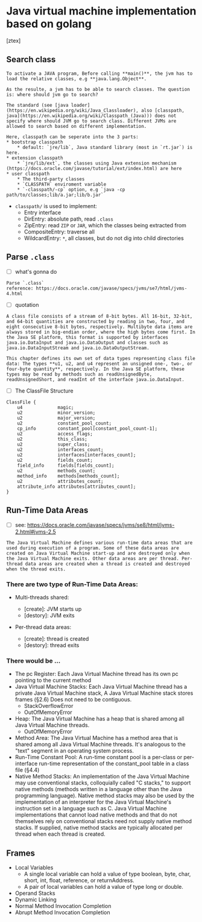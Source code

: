 # Java virtual machine implementation based on golang
[ztex]


## Search class
```
To activate a JAVA program, Before calling **main()**, the jvm has to load the relative classes, e.g **java.lang.Object**.

As the resulte, a jvm has to be able to search classes. The question is: where should jvm go to search?

The standard (see [java loader](https://en.wikipedia.org/wiki/Java_Classloader), also [classpath, java](https://en.wikipedia.org/wiki/Classpath_(Java))) does not specify where should JVM go to search class. Different JVMs are allowed to search based on different implementation.

Here, classpath can be seperate into the 3 parts:
* bootstrap classpath
	* default: `jre/lib`, Java standard library (most in `rt.jar`) is here.
* extension classpath
	* `jre/lib/ext`, the classes using Java extension mechanism (https://docs.oracle.com/javase/tutorial/ext/index.html) are here
* user classpath
	* The third-party classes
	* `CLASSPATH` enviroment variable
	* `-classpath/-cp` option, e.g `java -cp path/to/classes;lib/a.jar;lib/b.jar`
```
* `classpath/` is used to implement:
	* Entry interface
	* DirEntry: absolute path, read `.class`
	* ZipEntry: read `ZIP` or `JAR`, which the classes being extracted from
	* CompositeEntry: traverse all
	* WildcardEntry: `*`, all classes, but do not dig into child directories

## Parse `.class`
- [ ] what's gonna do
```
Parse `.class`
reference: https://docs.oracle.com/javase/specs/jvms/se7/html/jvms-4.html
```
- [ ] quotation
```
A class file consists of a stream of 8-bit bytes. All 16-bit, 32-bit, and 64-bit quantities are constructed by reading in two, four, and eight consecutive 8-bit bytes, respectively. Multibyte data items are always stored in big-endian order, where the high bytes come first. In the Java SE platform, this format is supported by interfaces java.io.DataInput and java.io.DataOutput and classes such as java.io.DataInputStream and java.io.DataOutputStream.

This chapter defines its own set of data types representing class file data: The types **u1, u2, and u4 represent an unsigned one-, two-, or four-byte quantity**, respectively. In the Java SE platform, these types may be read by methods such as readUnsignedByte, readUnsignedShort, and readInt of the interface java.io.DataInput.
```
- [ ] The ClassFile Structure
```
ClassFile {
    u4             magic;
    u2             minor_version;
    u2             major_version;
    u2             constant_pool_count;
    cp_info        constant_pool[constant_pool_count-1];
    u2             access_flags;
    u2             this_class;
    u2             super_class;
    u2             interfaces_count;
    u2             interfaces[interfaces_count];
    u2             fields_count;
    field_info     fields[fields_count];
    u2             methods_count;
    method_info    methods[methods_count];
    u2             attributes_count;
    attribute_info attributes[attributes_count];
}
```

## Run-Time Data Areas
- [ ] see: https://docs.oracle.com/javase/specs/jvms/se8/html/jvms-2.html#jvms-2.5
```
The Java Virtual Machine defines various run-time data areas that are used during execution of a program. Some of these data areas are created on Java Virtual Machine start-up and are destroyed only when the Java Virtual Machine exits. Other data areas are per thread. Per-thread data areas are created when a thread is created and destroyed when the thread exits.
```
### There are two type of Run-Time Data Areas:
* Multi-threads shared:
	* [create]: JVM starts up
	* [destory]: JVM exits

* Per-thread data areas:
	* [create]: thread is created
	* [destory]: thread exits

### There would be ...
* The pc Register: Each Java Virtual Machine thread has its own pc pointing to the current method
* Java Virtual Machine Stacks: Each Java Virtual Machine thread has a private Java Virtual Machine stack, A Java Virtual Machine stack stores frames (§2.6) Does not need to be contiguous.
	* StackOverflowError
	* OutOfMemoryError
* Heap: The Java Virtual Machine has a heap that is shared among all Java Virtual Machine threads.
	* OutOfMemoryError
* Method Area: The Java Virtual Machine has a method area that is shared among all Java Virtual Machine threads. It's analogous to the "text" segment in an operating system process. 
* Run-Time Constant Pool: A run-time constant pool is a per-class or per-interface run-time representation of the constant_pool table in a class file (§4.4)
* Native Method Stacks: An implementation of the Java Virtual Machine may use conventional stacks, colloquially called "C stacks," to support native methods (methods written in a language other than the Java programming language). Native method stacks may also be used by the implementation of an interpreter for the Java Virtual Machine's instruction set in a language such as C. Java Virtual Machine implementations that cannot load native methods and that do not themselves rely on conventional stacks need not supply native method stacks. If supplied, native method stacks are typically allocated per thread when each thread is created.

## Frames
* Local Variables
	* A single local variable can hold a value of type boolean, byte, char, short, int, float, reference, or returnAddress.
	* A pair of local variables can hold a value of type long or double.
* Operand Stacks
* Dynamic Linking
* Normal Method Invocation Completion
* Abrupt Method Invocation Completion
